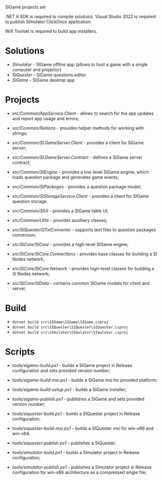 SIGame projects set

.NET 6 SDK is required to compile solutions. Visual Studio 2022 is required to publish SImulator ClickOnce application.

WiX Toolset is required to build app installers.

# Solutions

* *SImulator* - SIGame offline app (allows to host a game with a single computer and projector)
* *SIQuester* - SIGame questions editor
* *SIGame* - SIGame desktop app

# Projects

* *src/Common/AppService.Client* - allows to search for the app updates and report app usage and errors;
* *src/Common/Notions* - provides helper methods for working with strings;
* *src/Common/SI.GameServer.Client* - provides a client for SIGame server;
* *src/Common/SI.GameServer.Contract* - defines a SIGame server contract;
* *src/Common/SIEngine* - provides a low-level SIGame engine, which loads question package and generates game events;
* *src/Common/SIPackages* - provides a question package model;
* *src/Common/SIStorageService.Client* - provides a client for SIGame question storage;
* *src/Common/SIUI* - provides a SIGame table UI;
* *src/Common/Utils* - provides auxilliary classes;

* *src/SIQuester/QTxtConverter* - supports text files to question packages conversion;

* *src/SICore/SICore* - provides a high-level SIGame engine;
* *src/SICore/SICore.Connections* - provides base classes for building a SI Nodes network;
* *src/SICore/SICore.Network* - provides high-level classes for building a SI Nodes network;
* *src/SICore/SIData* - contains common SIGame models for client and server.

# Build

* `dotnet build src\SIGame\SIGame\SIGame.csproj`
* `dotnet build src\SIQuester\SIQuester\SIQuester.csproj`
* `dotnet build src\SImulator\SImulator\SImulator.csproj`

# Scripts

* *tools/sigame-build.ps1* - builds a SIGame project in Release configuration and sets provided version number;
* *tools/sigame-build-msi.ps1* - builds a SIGame msi for provided platform;
* *tools/sigame-build-setup.ps1* - builds a SIGame installer;
* *tools/sigame-publish.ps1* - publishes a SIGame and sets provided version number;

* *tools/siquester-build.ps1* - builds a SIQuester project in Release configuration;
* *tools/siquester-build-msi.ps1* - builds a SIQuester msi for win-x86 and win-x64;
* *tools/siquester-publish.ps1* - publishes a SIQuester;

* *tools/simulator-build.ps1* - builds a SImulator project in Release configuration;
* *tools/simulator-publish.ps1* - publishes a SImulator project in Release configuration for win-x86 architecture as a compressed single file;